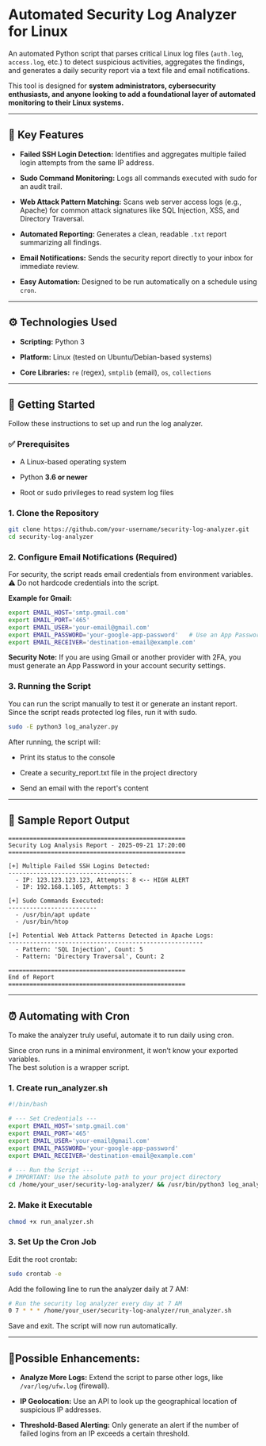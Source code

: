 # Automated Security Log Analyzer for Linux

An automated Python script that parses critical Linux log files (`auth.log`, `access.log`, etc.) to detect suspicious activities, aggregates the findings, and generates a daily security report via a text file and email notifications.  

This tool is designed for **system administrators, cybersecurity enthusiasts, and anyone looking to add a foundational layer of automated monitoring to their Linux systems.**

---

## 🔑 Key Features
- **Failed SSH Login Detection:** Identifies and aggregates multiple failed login attempts from the same IP address.  

- **Sudo Command Monitoring:** Logs all commands executed with sudo for an audit trail.  

- **Web Attack Pattern Matching:** Scans web server access logs (e.g., Apache) for common attack signatures like SQL Injection, XSS, and Directory Traversal.  

- **Automated Reporting:** Generates a clean, readable `.txt` report summarizing all findings.  

- **Email Notifications:** Sends the security report directly to your inbox for immediate review.  

- **Easy Automation:** Designed to be run automatically on a schedule using `cron`.  

---

## ⚙️ Technologies Used
- **Scripting:** Python 3  

- **Platform:** Linux (tested on Ubuntu/Debian-based systems)  

- **Core Libraries:** `re` (regex), `smtplib` (email), `os`, `collections`  

---

## 🚀 Getting Started

Follow these instructions to set up and run the log analyzer.

### ✅ Prerequisites
- A Linux-based operating system  

- Python **3.6 or newer**  

- Root or sudo privileges to read system log files  



### 1. Clone the Repository
```bash
git clone https://github.com/your-username/security-log-analyzer.git
cd security-log-analyzer
```



### 2. Configure Email Notifications (Required)

For security, the script reads email credentials from environment variables.<br>
⚠️ Do not hardcode credentials into the script.

**Example for Gmail:**
```bash
export EMAIL_HOST='smtp.gmail.com'
export EMAIL_PORT='465'
export EMAIL_USER='your-email@gmail.com'
export EMAIL_PASSWORD='your-google-app-password'   # Use an App Password, not your regular password
export EMAIL_RECEIVER='destination-email@example.com'
```
**Security Note:** If you are using Gmail or another provider with 2FA, you must generate an App Password in your account security settings.



### 3. Running the Script

You can run the script manually to test it or generate an instant report.<br>
Since the script reads protected log files, run it with sudo.
```bash
sudo -E python3 log_analyzer.py
```

After running, the script will:

- Print its status to the console

- Create a security_report.txt file in the project directory

- Send an email with the report's content

---

## 📄 Sample Report Output
```text
==================================================
Security Log Analysis Report - 2025-09-21 17:20:00
==================================================

[+] Multiple Failed SSH Logins Detected:
-----------------------------------
  - IP: 123.123.123.123, Attempts: 8 <-- HIGH ALERT
  - IP: 192.168.1.105, Attempts: 3

[+] Sudo Commands Executed:
-------------------------
  - /usr/bin/apt update
  - /usr/bin/htop

[+] Potential Web Attack Patterns Detected in Apache Logs:
-------------------------------------------------------
  - Pattern: 'SQL Injection', Count: 5
  - Pattern: 'Directory Traversal', Count: 2

==================================================
End of Report
==================================================
```

---

## ⏰ Automating with Cron

To make the analyzer truly useful, automate it to run daily using cron.

Since cron runs in a minimal environment, it won’t know your exported variables.<br>
The best solution is a wrapper script.



### 1. Create run_analyzer.sh
```bash
#!/bin/bash

# --- Set Credentials ---
export EMAIL_HOST='smtp.gmail.com'
export EMAIL_PORT='465'
export EMAIL_USER='your-email@gmail.com'
export EMAIL_PASSWORD='your-google-app-password'
export EMAIL_RECEIVER='destination-email@example.com'

# --- Run the Script ---
# IMPORTANT: Use the absolute path to your project directory
cd /home/your_user/security-log-analyzer/ && /usr/bin/python3 log_analyzer.py
```



### 2. Make it Executable
```bash
chmod +x run_analyzer.sh
```



### 3. Set Up the Cron Job

Edit the root crontab:
```bash
sudo crontab -e
```

Add the following line to run the analyzer daily at 7 AM:
```bash
# Run the security log analyzer every day at 7 AM
0 7 * * * /home/your_user/security-log-analyzer/run_analyzer.sh
```

Save and exit. The script will now run automatically.

---

## 🔮Possible Enhancements:

- **Analyze More Logs:** Extend the script to parse other logs, like `/var/log/ufw.log` (firewall).

- **IP Geolocation:** Use an API to look up the geographical location of suspicious IP addresses.

- **Threshold-Based Alerting:** Only generate an alert if the number of failed logins from an IP exceeds a certain threshold.
